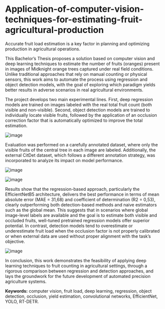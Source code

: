 # Application-of-computer-vision-techniques-for-estimating-fruit-agricultural-production

Accurate fruit load estimation is a key factor in planning and optimizing production in agricultural operations. 

This Bachelor’s Thesis proposes a solution based on computer vision and deep learning techniques to estimate the number of fruits (oranges) present in images of Midknight orange trees captured under real field conditions. 
Unlike traditional approaches that rely on manual counting or physical sensors, this work aims to automate the process using regression and object detection models, with the goal of exploring which paradigm yields better results in adverse scenarios in real agricultural environments.

The project develops two main experimental lines. First, deep regression models are trained on images labeled with the real total fruit count (both visible and non-visible). Second, object detection models are trained to individually locate visible fruits, followed by the application of an occlusion correction factor that is automatically optimized to improve the total estimation.

![image](https://github.com/user-attachments/assets/f75f4f8d-a646-4c2e-8b4d-60fdd35c1ee6)

Evaluation was performed on a carefully annotated dataset, where only the visible fruits of the central tree in each image are labeled. Additionally, the external CitDet dataset, which follows a different annotation strategy, was incorporated to analyze its impact on model performance.

![image](https://github.com/user-attachments/assets/c474dca9-9a3d-4aaa-ab2c-ec031a9ca4d9)

![image](https://github.com/user-attachments/assets/e142ef8d-7ec0-4678-9b42-8f8a10cfd70f)

Results show that the regression-based approach, particularly the EfficientNetB5 architecture, delivers the best performance in terms of mean absolute error (MAE = 31,68) and coefficient of determination (R2 = 0,53), clearly outperforming both detection-based methods and naive estimators such as the global mean. This suggests that in scenarios where global image-level labels are available and the goal is to estimate both visible and occluded fruits, well-tuned pretrained regression models offer superior potential. In contrast, detection models tend to overestimate or underestimate fruit load when the occlusion factor is not properly calibrated or when external data are used without proper alignment with the task’s objective.

![image](https://github.com/user-attachments/assets/5eb7a146-0fac-4e1b-8182-f2080f79b748)

In conclusion, this work demonstrates the feasibility of applying deep learning techniques to fruit counting in agricultural settings, through a rigorous comparison between regression and detection approaches, and lays the groundwork for the future development of automated precision agriculture systems.


**Keywords:** computer vision, fruit load, deep learning, regression, object detection, occlusion,
yield estimation, convolutional networks, EfficientNet, YOLO, RT-DETR.

